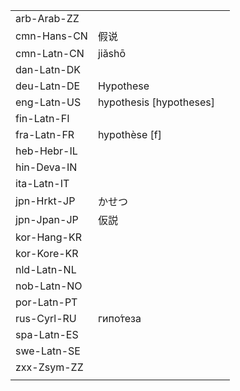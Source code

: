 | | | |
|-|-|-|
| arb-Arab-ZZ |  |  |
| cmn-Hans-CN | 假说 |  |
| cmn-Latn-CN | jiǎshō |  |
| dan-Latn-DK |  |  |
| deu-Latn-DE | Hypothese |  |
| eng-Latn-US | hypothesis [hypotheses] |  |
| fin-Latn-FI |  |  |
| fra-Latn-FR | hypothèse [f] |  |
| heb-Hebr-IL |  |  |
| hin-Deva-IN |  |  |
| ita-Latn-IT |  |  |
| jpn-Hrkt-JP | かせつ |  |
| jpn-Jpan-JP | 仮説 |  |
| kor-Hang-KR |  |  |
| kor-Kore-KR |  |  |
| nld-Latn-NL |  |  |
| nob-Latn-NO |  |  |
| por-Latn-PT |  |  |
| rus-Cyrl-RU | гипо́теза |  |
| spa-Latn-ES |  |  |
| swe-Latn-SE |  |  |
| zxx-Zsym-ZZ |  |  |
|  |  |  |
